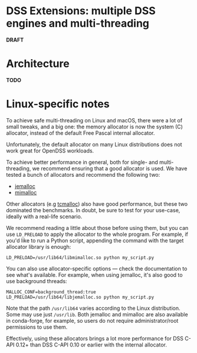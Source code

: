 # DSS Extensions: multiple DSS engines and multi-threading

**DRAFT**

<!--
- public language-specific examples
- finish updating OpenDSSDirect.jl
- finish DSS_MATLAB.mex
-->

# Architecture

**TODO**

# Linux-specific notes

To achieve safe multi-threading on Linux and macOS, there were a lot of small tweaks, and a big one: the memory allocator is now the system (C) allocator, instead of the default Free Pascal internal allocator.

Unfortunately, the default allocator on many Linux distributions does not work great for OpenDSS workloads.

To achieve better performance in general, both for single- and multi-threading, we recommend ensuring that a good allocator is used. We have tested a bunch of allocators and recommend the following two:

- [jemalloc](http://jemalloc.net/)
- [mimalloc](https://github.com/microsoft/mimalloc)

Other allocators (e.g [tcmalloc](https://google.github.io/tcmalloc/)) also have good performance, but these two dominated the benchmarks. In doubt, be sure to test for your use-case, ideally with a real-life scenario.

We recommend reading a little about those before using them, but you can use `LD_PRELOAD` to apply the allocator to the whole program. For example, if you'd like to run a Python script, appending the command with the target allocator library is enough:

```shell
LD_PRELOAD=/usr/lib64/libmimalloc.so python my_script.py
```

You can also use allocator-specific options — check the documentation to see what's available. For example, when using jemalloc, it's also good to use background threads:

```
MALLOC_CONF=background_thread:true LD_PRELOAD=/usr/lib64/libjemalloc.so python my_script.py
```

Note that the path `/usr/lib64` varies according to the Linux distribution. Some may use just `/usr/lib`. Both jemalloc and mimalloc are also available in conda-forge, for example, so users do not require administrator/root permissions to use them.

Effectively, using these allocators brings a lot more performance for DSS C-API 0.12+ than DSS C-API 0.10 or earlier with the internal allocator.
